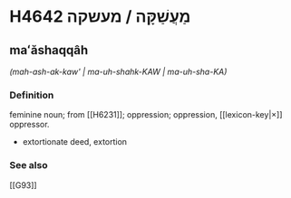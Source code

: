# H4642 מַעֲשַׁקָּה / מעשקה

## maʻăshaqqâh

_(mah-ash-ak-kaw' | ma-uh-shahk-KAW | ma-uh-sha-KA)_

### Definition

feminine noun; from [[H6231]]; oppression; oppression, [[lexicon-key|×]] oppressor.

- extortionate deed, extortion
### See also

[[G93]]

